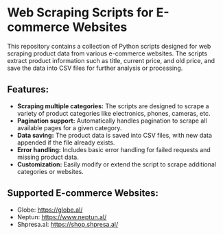 # Web Scraping Scripts for E-commerce Websites

This repository contains a collection of Python scripts designed for web scraping product data from various e-commerce websites. The scripts extract product information such as title, current price, and old price, and save the data into CSV files for further analysis or processing.

## Features:
- **Scraping multiple categories:** The scripts are designed to scrape a variety of product categories like electronics, phones, cameras, etc.
- **Pagination support:** Automatically handles pagination to scrape all available pages for a given category.
- **Data saving:** The product data is saved into CSV files, with new data appended if the file already exists.
- **Error handling:** Includes basic error handling for failed requests and missing product data.
- **Customization:** Easily modify or extend the script to scrape additional categories or websites.

## Supported E-commerce Websites:
- Globe: https://globe.al/
- Neptun: https://www.neptun.al/
- Shpresa.al: https://shop.shpresa.al/


